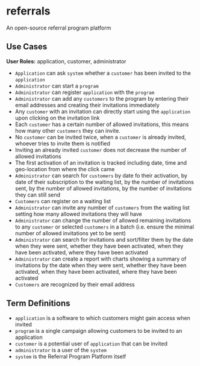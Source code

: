 # referrals
An open-source referral program platform

## Use Cases

__User Roles:__ application, customer, administrator

 * `Application` can ask `system` whether a `customer` has been invited to the `application`
 * `Administrator` can start a `program`
 * `Administrator` can register `application` with the `program`
 * `Administrator` can add any `customers` to the program by entering their email addresses and creating their invitations immediately
 * Any `customer` with an invitation can directly start using the `application` upon clicking on the invitation link
 * Each `customer` has a certain number of allowed invitations, this means how many other `customers` they can invite. 
 * No `customer` can be invited twice, when a `customer` is already invited, whoever tries to invite them is notified
 * Inviting an already invited `customer` does not decrease the number of allowed invitations
 * The first activation of an invitation is tracked including date, time and geo-location from where the click came
 * `Administrator` can search for `customers` by date fo their activation, by date of their subscription to the waiting list, by the number of invitations sent, by the number of allowed invitations, by the number of invitations they can still send
 * `Customers` can register on a waiting list
 * `Administrator` can invite any number of `customers` from the waiting list setting how many allowed invitations they will have
 * `Administrator` can change the number of allowed remaining invitations to any `customer` or selected `customers` in a batch (i.e. ensure the minimal number of allowed invitations yet to be sent)
 * `Administrator` can search for invitations and sort/filter them by the date when they were sent, whether they have been activated, when they have been activated, where they have been activated
 * `Administrator` can create a report with charts showing a summary of invitations by the date when they were sent, whether they have been activated, when they have been activated, where they have been activated
 * `Customers` are recognized by their email address

## Term Definitions

 * `application` is a software to which customers might gain access when invited
 * `program` is a single campaign allowing customers to be invited to an application
 * `customer` is a potential user of `application` that can be invited
 * `administrator` is a user of the `system`
 * `system` is the Referral Program Platform itself
